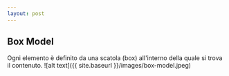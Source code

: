 ```yaml
---
layout: post
---
```


## Box Model
Ogni elemento è definito da una scatola (box) all'interno della quale si trova il contenuto.
![alt text]({{ site.baseurl }}/images/box-model.jpeg)